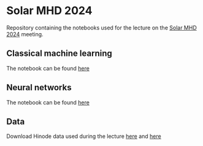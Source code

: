 # Solar MHD 2024

Repository containing the notebooks used for the lecture on the [Solar MHD 2024](https://pdg.sites.sheffield.ac.uk/seminars-and-conferences/solar-mhd-2024) meeting. 

## Classical machine learning
The notebook can be found [here](https://colab.research.google.com/drive/1rxEN3-M2Oj_nLIFx6apLbXRyInluRuib#scrollTo=55cc6973-8b00-4bc9-91b1-8c7a55ba761b)


## Neural networks

The notebook can be found  [here](https://colab.research.google.com/drive/1_vLI64b30vBHPChaCZg6pFbOy9Y12anE#scrollTo=8a2f89da-f567-4a6e-885c-7396d882857c)

## Data

Download Hinode data used during the lecture [here](https://cloud.iac.es/index.php/s/32CrsctCFHpe6gX/download/quiet.h5) and [here](https://cloud.iac.es/index.php/s/NkCKkCopYaEGiYM/download/wavelengthHinode.dat)

